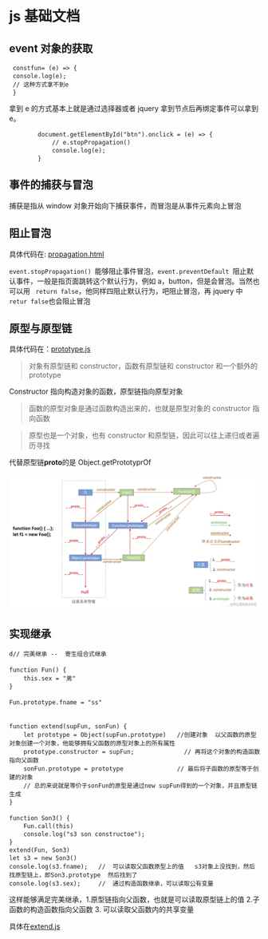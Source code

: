 # js 基础文档

## event 对象的获取

```
 constfun= (e) => {
 console.log(e);
 // 这种方式拿不到e
 }
```

拿到 e 的方式基本上就是通过选择器或者 jquery 拿到节点后再绑定事件可以拿到 e。

```
        document.getElementById("btn").onclick = (e) => {
            // e.stopPropagation()
            console.log(e);
        }
```

## 事件的捕获与冒泡

捕获是指从 window 对象开始向下捕获事件，而冒泡是从事件元素向上冒泡

## 阻止冒泡

具体代码在: [propagation.html](./test/propagation.html)

`event.stopPropagation() `能够阻止事件冒泡，`event.preventDefault `阻止默认事件，一般是指页面跳转这个默认行为，例如 a，button，但是会冒泡。当然也可以用 ` return false`，他同样四阻止默认行为，吧阻止冒泡，再 jquery 中 `retur false`也会阻止冒泡

## 原型与原型链

具体代码在：[prototype.js](./prototype.js)

> 对象有原型链和 constructor，函数有原型链和 constructor 和一个额外的 prototype

Constructor 指向构造对象的函数，原型链指向原型对象

> 函数的原型对象是通过函数构造出来的，也就是原型对象的 constructor 指向函数

> 原型也是一个对象，也有 constructor 和原型链，因此可以往上递归或者遍历寻找

代替原型链**proto**的是 Object.getPrototyprOf

![1695347415232](image/js_basic/1695347415232.png)

## 实现继承

```
d// 完美继承 --  寄生组合式继承

function Fun() {
    this.sex = "男"
}

Fun.prototype.fname = "ss"


function extend(supFun, sonFun) {
    let prototype = Object(supFun.prototype)   //创建对象  以父函数的原型对象创建一个对象，他能够拥有父函数的原型对象上的所有属性
    prototype.constructor = supFun;              // 再将这个对象的构造函数指向父函数
    sonFun.prototype = prototype               // 最后将子函数的原型等于创建的对象
    // 总的来说就是等价于sonFun的原型是通过new supFun得到的一个对象，并且原型链生成
}

function Son3() {
    Fun.call(this)
    console.log("s3 son constructoe");
}
extend(Fun, Son3)
let s3 = new Son3()
console.log(s3.fname);   //  可以读取父函数原型上的值   s3对象上没找到，然后找原型链上，即Son3.prototype  然后找到了
console.log(s3.sex);     //  通过构造函数继承，可以读取公有变量
```

这样能够满足完美继承，1.原型链指向父函数，也就是可以读取原型链上的值 2.子函数的构造函数指向父函数 3. 可以读取父函数内的共享变量

具体在[extend.js](./extend.js)

